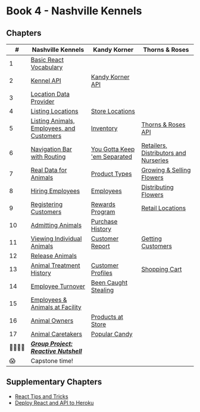 # Book 4 - Nashville Kennels

## Chapters

| #  | Nashville Kennels | Kandy Korner | Thorns &amp; Roses |
|--|--|--|--|
| 1 | [Basic React Vocabulary](./chapters/REACT_BASICS.md) |  |   |
| 2 | [Kennel API](./chapters/KENNEL_API.md) | [Kandy Korner API](./chapters/KANDY_API.md) |   |
| 3 | [Location Data Provider](./chapters/DATA_PROVIDER.md) |  |   |
| 4 | [Listing Locations](./chapters/LIST_USECONTEXT.md) | [Store Locations](./chapters/KK_STORES.md) |   |
| 5 | [Listing Animals, Employees, and Customers](./chapters/LIVE_DATA.md) | [Inventory](./chapters/KK_INVENTORY.md) | [Thorns &amp; Roses API](./chapters/TR_API.md) |
| 6 | [Navigation Bar with Routing](./chapters/ROUTING.md) | [You Gotta Keep 'em Separated](./chapters/KK_ROUTING.md) | [Retailers, Distributors and Nurseries](./chapters/TH_NAVBAR.md)  |
| 7 | [Real Data for Animals](./chapters/MULTIPLE_PROVIDERS.md) | [Product Types](./chapters/KK_PRODUCT_TYPES.md) | [Growing &amp; Selling Flowers](./chapters/TR_NURSERIES) |
| 8 | [Hiring Employees](./chapters/FORMS_USEREF.md) | [Employees](./chapters/KK_EMPLOYEES.md) | [Distributing Flowers](./chapters/TR_DISTRIBUTORS.md) |
| 9 | [Registering Customers](./chapters/AUTHENTICATION.md) | [Rewards Program](./chapters/KK_CUSTOMERS.md) | [Retail Locations](./chapters/TH_RETAILERS.md) |
| 10 | [Admitting Animals](./chapters/ADMIT_ANIMAL.md) | [Purchase History](./chapters/KK_PURCHASES.md) |   |
| 11 | [Viewing Individual Animals](./chapters/DYNAMIC_ROUTING.md) | [Customer Report](./chapters/KK_REPORT.md) | [Getting Customers](./chapters/TR_PURCHASING.md) |
| 12 | [Release Animals](./chapters/DELETE.md) |  |   |
| 13 | [Animal Treatment History](./chapters/EDIT.md) | [Customer Profiles](./chapters/KK_PROFILES.md) | [Shopping Cart](./chapters/TR_SHOPPING_CART.md) |
| 14 | [Employee Turnover](./chapters/DELETE.md) | [Been Caught Stealing](./chapters/KK_DELETE.md) |   |
| 15 | [Employees &amp; Animals at Facility](./chapters/FACILITY_PROVIDERS.md) |  |   |
| 16 | [Animal Owners](./chapters/ANIMAL_PROVIDERS.md) | [Products at Store](./chapters/KK_STORE_PROVIDERS.md) |   |
| 17 | [Animal Caretakers](./chapters/EMPLOYEE_PROVIDERS.md) | [Popular Candy](./chapters/KK_CANDY_PROVIDERS.md) |   |
| 👨‍👨‍👦‍👦 | [**_Group Project: Reactive Nutshell_**](./chapters/REACT_NUTSHELL.md) |  |   |
| 😱 | Capstone time! |  |   |


## Supplementary Chapters

* [React Tips and Tricks](./chapters/REACT_TIPS.md)
* [Deploy React and API to Heroku](./chapters/JSON_SERVER_HEROKU.md)

